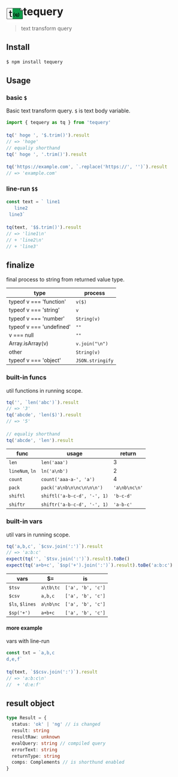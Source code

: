 # <img src="logo.png" width="45" align="left">tequery

> text transform query

## Install

```bash
$ npm install tequery
```

## Usage

### basic `$`

Basic text transform query.
`$` is text body variable.

```js
import { tequery as tq } from 'tequery'

tq(' hoge ', '$.trim()').result
// => 'hoge'
// equaliy shorthand
tq(' hoge ', '.trim()').result

tq('https://example.com', `.replace('https://', '')`).result
// => 'example.com'
```

### line-run `$$`

```js
const text = ` line1
   line2
 line3`

tq(text, '$$.trim()').result
// => 'line1\n'
// + 'line2\n'
// + 'line3'
```

## finalize

final process to string from returned value type.

| type                     | process          |
| ------------------------ | ---------------- |
| typeof v === 'function'  | `v($)`           |
| typeof v === 'string'    | `v`              |
| typeof v === 'number'    | `String(v)`      |
| typeof v === 'undefined' | `""`             |
| v === null               | `""`             |
| Array.isArray(v)         | `v.join("\n")`   |
| other                    | `String(v)`      |
| typeof v === 'object'    | `JSON.stringify` |

### built-in funcs

util functions in running scope.

```js
tq('', `len('abc')`).result
// => '3'
tq('abcde', 'len($)').result
// => '5'

// equaliy shorthand
tq('abcde', 'len').result
```

| func            | usage                       | return        |
| --------------- | --------------------------- | ------------- |
| `len`           | `len('aaa')`                | 3             |
| `lineNum`, `ln` | `ln('a\nb')`                | 2             |
| `count`         | `count('aaa-a-', 'a')`      | 4             |
| `pack`          | `pack('a\nb\n\nc\n\n\n')`   | `'a\nb\nc\n'` |
| `shiftl`        | `shiftl('a-b-c-d', '-', 1)` | `'b-c-d'`     |
| `shiftr`        | `shiftr('a-b-c-d', '-', 1)` | `'a-b-c'`     |

### built-in vars

util vars in running scope.

```js
tq('a,b,c', `$csv.join(':')`).result
// => 'a:b:c'
expect(tq('', `$tsv.join(':')`).result).toBe()
expect(tq('a+b+c', `$sp('+').join(':')`).result).toBe('a:b:c')
```

| vars            | $=        | is                |
| --------------- | --------- | ----------------- |
| `$tsv`          | `a\tb\tc` | `['a', 'b', 'c']` |
| `$csv`          | `a,b,c`   | `['a', 'b', 'c']` |
| `$ls`, `$lines` | `a\nb\nc` | `['a', 'b', 'c']` |
| `$sp('+')`      | `a+b+c`   | `['a', 'b', 'c']` |

#### more example

vars with line-run

```ts
const txt = `a,b,c
d,e,f`

tq(text, `$$csv.join(':')`).result
// => 'a:b:c\n'
//  + 'd:e:f'
```

## result object

```ts
type Result = {
  status: 'ok' | 'ng' // is changed
  result: string
  resultRaw: unknown
  evalQuery: string // compiled query
  errorText: string
  returnType: string
  comps: Complements // is shorthund enabled
}
```

